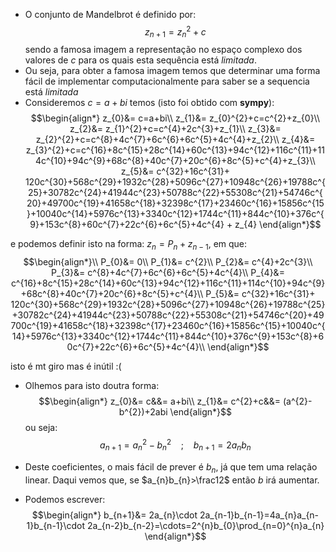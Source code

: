 - O conjunto de Mandelbrot é definido por:
$$z_{n+1}=z_{n}^{2}+c$$
sendo a famosa imagem a representação no espaço complexo dos valores de $c$ para os quais esta sequência está _limitada_.
- Ou seja, para obter a famosa imagem temos que determinar uma forma fácil de implementar computacionalmente para saber se a sequencia está _limitada_
- Consideremos $c=a+bi$ temos (isto foi obtido com **sympy**):
$$\begin{align*}
z_{0}&= c=a+bi\\
z_{1}&= z_{0}^{2}+c=c^{2}+z_{0}\\
z_{2}&= z_{1}^{2}+c=c^{4}+2c^{3}+z_{1}\\
z_{3}&= z_{2}^{2}+c=c^{8}+4c^{7}+6c^{6}+6c^{5}+4c^{4}+z_{2}\\
z_{4}&= z_{3}^{2}+c=c^{16}+8c^{15}+28c^{14}+60c^{13}+94c^{12}+116c^{11}+114c^{10}+94c^{9}+68c^{8}+40c^{7}+20c^{6}+8c^{5}+c^{4}+z_{3}\\
z_{5}&= c^{32}+16c^{31}+ 120c^{30}+568c^{29}+1932c^{28}+5096c^{27}+10948c^{26}+19788c^{25}+30782c^{24}+41944c^{23}+50788c^{22}+55308c^{21}+54746c^{20}+49700c^{19}+41658c^{18}+32398c^{17}+23460c^{16}+15856c^{15}+10040c^{14}+5976c^{13}+3340c^{12}+1744c^{11}+844c^{10}+376c^{9}+153c^{8}+60c^{7}+22c^{6}+6c^{5}+4c^{4} + z_{4}
\end{align*}$$

e podemos definir isto na forma: $z_{n}=P_{n}+z_{n-1}$, em que:
$$\begin{align*}\\
P_{0}&= 0\\
P_{1}&= c^{2}\\
P_{2}&= c^{4}+2c^{3}\\
P_{3}&= c^{8}+4c^{7}+6c^{6}+6c^{5}+4c^{4}\\
P_{4}&= c^{16}+8c^{15}+28c^{14}+60c^{13}+94c^{12}+116c^{11}+114c^{10}+94c^{9}+68c^{8}+40c^{7}+20c^{6}+8c^{5}+c^{4}\\
P_{5}&= c^{32}+16c^{31}+ 120c^{30}+568c^{29}+1932c^{28}+5096c^{27}+10948c^{26}+19788c^{25}+30782c^{24}+41944c^{23}+50788c^{22}+55308c^{21}+54746c^{20}+49700c^{19}+41658c^{18}+32398c^{17}+23460c^{16}+15856c^{15}+10040c^{14}+5976c^{13}+3340c^{12}+1744c^{11}+844c^{10}+376c^{9}+153c^{8}+60c^{7}+22c^{6}+6c^{5}+4c^{4}\\
\end{align*}$$

isto é mt giro mas é inútil :(

- Olhemos para isto doutra forma:
$$\begin{align*}
z_{0}&= c&&= a+bi\\
z_{1}&= c^{2}+c&&= (a^{2}-b^{2})+2abi
\end{align*}$$
ou seja:
$$a_{n+1}=a_{n}^{2}-b_{n}^{2}~~~~;~~~~ b_{n+1}=2a_{n}b_{n}$$
- Deste coeficientes, o mais fácil de prever é $b_{n}$, já que tem uma relação linear. Daqui vemos que, se $a_{n}b_{n}>\frac12$ então $b$ irá aumentar.

- Podemos escrever: 
$$\begin{align*}
b_{n+1}&= 2a_{n}\cdot 2a_{n-1}b_{n-1}=4a_{n}a_{n-1}b_{n-1}\cdot 2a_{n-2}b_{n-2}=\cdots=2^{n}b_{0}\prod_{n=0}^{n}a_{n}
\end{align*}$$